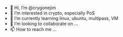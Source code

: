 - 👋 Hi, I’m @crygonejim
- 👀 I’m interested in crypto, especially PoS
- 🌱 I’m currently learning linux, ubuntu, multipass, VM
- 💞️ I’m looking to collaborate on ...
- 📫 How to reach me ...

<!---
crygonejim/crygonejim is a ✨ special ✨ repository because its `README.md` (this file) appears on your GitHub profile.
You can click the Preview link to take a look at your changes.
--->
